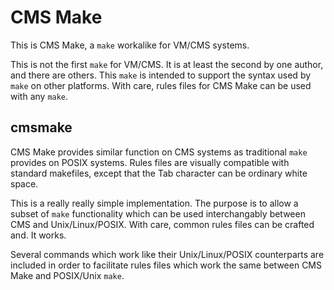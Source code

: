 # CMS Make

This is CMS Make, a `make` workalike for VM/CMS systems.

This is not the first `make` for VM/CMS.
It is at least the second by one author, and there are others.
This `make` is intended to support the syntax used by `make` on other platforms.
With care, rules files for CMS Make can be used with any `make`.

## cmsmake

CMS Make provides similar function on CMS systems
as traditional `make` provides on POSIX systems.
Rules files are visually compatible with standard makefiles,
except that the Tab character can be ordinary white space.

This is a really really simple implementation.
The purpose is to allow a subset of `make` functionality
which can be used interchangably between CMS and Unix/Linux/POSIX.
With care, common rules files can be crafted and. It works.

Several commands which work like their Unix/Linux/POSIX counterparts
are included in order to facilitate rules files which work the same
between CMS Make and POSIX/Unix `make`.


